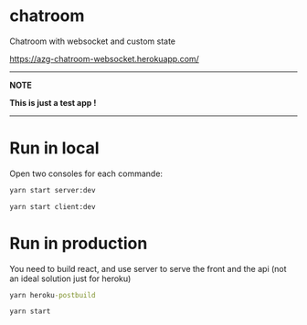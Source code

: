 # chatroom
Chatroom with websocket and custom state

https://azg-chatroom-websocket.herokuapp.com/


---
**NOTE**

**This is just a test app !**

---

# Run in local

Open two consoles for each commande:

```cmd
yarn start server:dev
```

```cmd
yarn start client:dev
```

# Run in production

You need to build react, and use server to serve the front and the api (not an ideal solution just for heroku)

```cmd
yarn heroku-postbuild
```

```cmd
yarn start
```
